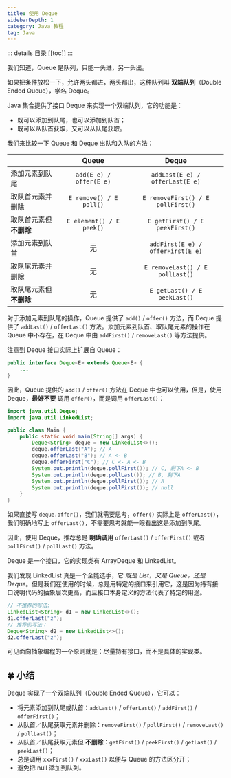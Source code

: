 ```yaml
---
title: 使用 Deque
sidebarDepth: 1
category: Java 教程
tag: Java
---
```


::: details 目录
[[toc]]
:::

我们知道，Queue 是队列，只能一头进，另一头出。

如果把条件放松一下，允许两头都进，两头都出，这种队列叫 **双端队列**（Double Ended Queue），学名 Deque。

Java 集合提供了接口 Deque 来实现一个双端队列，它的功能是：

- 既可以添加到队尾，也可以添加到队首；
- 既可以从队首获取，又可以从队尾获取。

我们来比较一下 Queue 和 Deque 出队和入队的方法：

|                    |          Queue           |               Deque               |
| ------------------ | :----------------------: | :-------------------------------: |
| 添加元素到队尾     | `add(E e) / offer(E e)`  |  `addLast(E e) / offerLast(E e)`  |
| 取队首元素并删除   | `E remove() / E poll()`  | `E removeFirst() / E pollFirst()` |
| 取队首元素但**不删除** | `E element() / E peek()` |  `E getFirst() / E peekFirst()`   |
| 添加元素到队首     |            无            | `addFirst(E e) / offerFirst(E e)` |
| 取队尾元素并删除   |            无            |  `E removeLast() / E pollLast()`  |
| 取队尾元素但**不删除** |            无            |   `E getLast() / E peekLast()`    |

对于添加元素到队尾的操作，Queue 提供了 `add()` / `offer()` 方法，而 Deque 提供了 `addLast()` / `offerLast()` 方法。添加元素到队首、取队尾元素的操作在 Queue 中不存在，在 Deque 中由 `addFirst()` / `removeLast()` 等方法提供。

注意到 Deque 接口实际上扩展自 Queue：

```java
public interface Deque<E> extends Queue<E> {
    ...
}
```

因此，Queue 提供的 `add()` / `offer()` 方法在 Deque 中也可以使用，但是，使用 Deque，**最好不要** 调用 `offer()`，而是调用 `offerLast()`：

```java
import java.util.Deque;
import java.util.LinkedList;

public class Main {
    public static void main(String[] args) {
        Deque<String> deque = new LinkedList<>();
        deque.offerLast("A"); // A
        deque.offerLast("B"); // A <- B
        deque.offerFirst("C"); // C <- A <- B
        System.out.println(deque.pollFirst()); // C, 剩下A <- B
        System.out.println(deque.pollLast()); // B, 剩下A
        System.out.println(deque.pollFirst()); // A
        System.out.println(deque.pollFirst()); // null
    }
}
```

如果直接写 `deque.offer()`，我们就需要思考，`offer()` 实际上是 `offerLast()`，我们明确地写上 `offerLast()`，不需要思考就能一眼看出这是添加到队尾。

因此，使用 Deque，推荐总是 **明确调用** `offerLast()` / `offerFirst()` 或者 `pollFirst()` / `pollLast()` 方法。

Deque 是一个接口，它的实现类有 ArrayDeque 和 LinkedList。

我们发现 LinkedList 真是一个全能选手，它 _既是 List，又是 Queue，还是 Deque_。但是我们在使用的时候，总是用特定的接口来引用它，这是因为持有接口说明代码的抽象层次更高，而且接口本身定义的方法代表了特定的用途。

```java
// 不推荐的写法:
LinkedList<String> d1 = new LinkedList<>();
d1.offerLast("z");
// 推荐的写法：
Deque<String> d2 = new LinkedList<>();
d2.offerLast("z");
```

可见面向抽象编程的一个原则就是：尽量持有接口，而不是具体的实现类。

## 🍀 小结

Deque 实现了一个双端队列（Double Ended Queue），它可以：

- 将元素添加到队尾或队首：`addLast()` / `offerLast()` / `addFirst()` / `offerFirst()`；
- 从队首／队尾获取元素并删除：`removeFirst()` / `pollFirst()` / `removeLast()` / `pollLast()`；
- 从队首／队尾获取元素但 **不删除**：`getFirst()` / `peekFirst()` / `getLast()` / `peekLast()`；
- 总是调用 `xxxFirst()` / `xxxLast()` 以便与 Queue 的方法区分开；
- 避免把 null 添加到队列。
